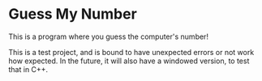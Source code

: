 # Guess My Number

This is a program where you guess the computer's number!

This is a test project, and is bound to have unexpected errors
or not work how expected. In the future, it will also have a
windowed version, to test that in C++.